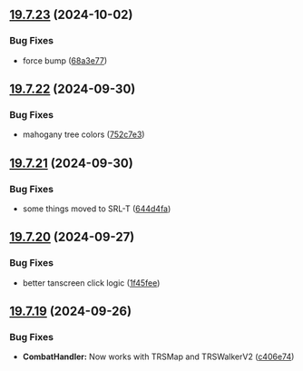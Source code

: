 ## [19.7.23](https://github.com/Torwent/WaspLib/compare/v19.7.22...v19.7.23) (2024-10-02)


### Bug Fixes

* force bump ([68a3e77](https://github.com/Torwent/WaspLib/commit/68a3e77ac3c1d66d10daccc6c0d96acfd2042825))



## [19.7.22](https://github.com/Torwent/WaspLib/compare/v19.7.21...v19.7.22) (2024-09-30)


### Bug Fixes

* mahogany tree colors ([752c7e3](https://github.com/Torwent/WaspLib/commit/752c7e37d9ab1d21691c59ff665d2a426ba6c31d))



## [19.7.21](https://github.com/Torwent/WaspLib/compare/v19.7.20...v19.7.21) (2024-09-30)


### Bug Fixes

* some things moved to SRL-T ([644d4fa](https://github.com/Torwent/WaspLib/commit/644d4fa294063bca30d103647e291d2830be68de))



## [19.7.20](https://github.com/Torwent/WaspLib/compare/v19.7.19...v19.7.20) (2024-09-27)


### Bug Fixes

* better tanscreen click logic ([1f45fee](https://github.com/Torwent/WaspLib/commit/1f45fee98d7939fb562baff61f0af3d36dbbce74))



## [19.7.19](https://github.com/Torwent/WaspLib/compare/v19.7.18...v19.7.19) (2024-09-26)


### Bug Fixes

* **CombatHandler:** Now works with TRSMap and TRSWalkerV2 ([c406e74](https://github.com/Torwent/WaspLib/commit/c406e749f3b829a6cc6d41053145c81036c89f7f))



